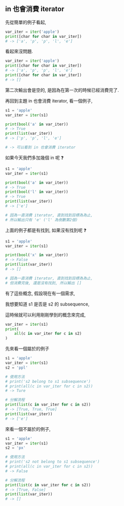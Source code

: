 ## in 也會消費 iterator

先從簡單的例子看起,

```python
var_iter = iter('apple')
print([char for char in var_iter])
# -> ['a', 'p', 'p', 'l', 'e']
```

看起來沒問題.

```python
var_iter = iter('apple')
print([char for char in var_iter])
# -> ['a', 'p', 'p', 'l', 'e']
print([char for char in var_iter])
# -> []
```

第二次輸出會是空的, 是因為在第一次的時候已經消費完了.

再回到主題 in 也會消費 iterator, 看一個例子,

```python
s1 = 'apple'
var_iter = iter(s1)

print(bool('a' in var_iter))
# -> True
print(list(var_iter))
# -> ['p', 'p', 'l', 'e']

# -> 可以看到 in 也會消費 iterator
```

如果今天我們多加幾個 in 呢 :question:

```python
s1 = 'apple'
var_iter = iter(s1)

print(bool('a' in var_iter))
# -> True
print(bool('l' in var_iter))
# -> True
print(list(var_iter))
# -> ['e']

# 因為一直消費 iterator, 直到找到目標為為止,
# 所以輸出只有 'e' ('l' 為倒數第2個)
```

上面的例子都是有找到, 如果沒有找到呢 :question:

```python
s1 = 'apple'
var_iter = iter(s1)

print(bool('x' in var_iter))
# -> False
print(list(var_iter))
# -> []

# 因為一直消費 iterator, 直到找到目標為為止,
# 但消費完後, 還是沒有找到, 所以輸出 []
```

有了這些概念, 假設現在有一個需求,

我想要知道 s1 是否是 s2 的 subsequence,

這時候就可以利用剛剛學到的概念來完成,

```python
var_iter = iter(s1)
print(
    all(c in var_iter for c in s2)
)
```

先來看一個屬於的例子

```python
s1 = 'apple'
var_iter = iter(s1)
s2 = 'ppl'

# 使用方法
# print('s2 belong to s1 subsequence')
# print(all(c in var_iter for c in s2))
# -> Ture

# 分解流程
print(list(c in var_iter for c in s2))
# -> [True, True, True]
print(list(var_iter))
# -> ['e']
```

來看一個不屬於的例子,

```python
s1 = 'apple'
var_iter = iter(s1)
s2 = 'px'

# 使用方法
# print('s2 not belong to s1 subsequence')
# print(all(c in var_iter for c in s2))
# -> False

# 分解流程
print(list(c in var_iter for c in s2))
# -> [True, False]
print(list(var_iter))
# -> []
```